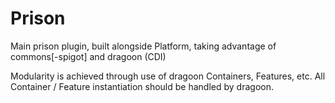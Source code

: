# Prison
Main prison plugin, built alongside Platform, taking advantage of commons[-spigot] and dragoon (CDI)

Modularity is achieved through use of dragoon Containers, Features, etc.
All Container / Feature instantiation should be handled by dragoon.
